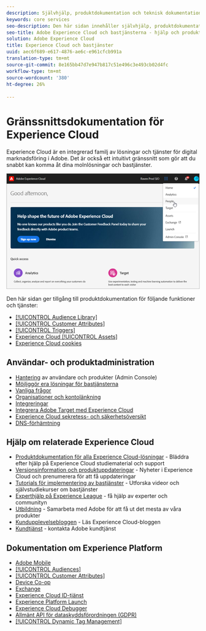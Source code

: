 ```yaml
---
description: Självhjälp, produktdokumentation och teknisk dokumentation för Adobe Experience Cloud. Experience Cloud är en integrerad familj av lösningar och tjänster för digital marknadsföring i Adobe.
keywords: core services
seo-description: Den här sidan innehåller självhjälp, produktdokumentation och teknisk dokumentation för Experience Cloud.
seo-title: Adobe Experience Cloud och bastjänsterna - hjälp och produktdokumentation.
solution: Adobe Experience Cloud
title: Experience Cloud och bastjänster
uuid: aec6f689-e617-4876-ae6c-e961cfcb991a
translation-type: tm+mt
source-git-commit: 8e165bb47d7e947b817c51e496c3e493cb02d4fc
workflow-type: tm+mt
source-wordcount: '380'
ht-degree: 26%

---
```



# Gränssnittsdokumentation för Experience Cloud

Experience Cloud är en integrerad familj av lösningar och tjänster för digital marknadsföring i Adobe. Det är också ett intuitivt gränssnitt som gör att du snabbt kan komma åt dina molnlösningar och bastjänster.

![Experience Cloud](assets/cloud-pulldown.png)

Den här sidan ger tillgång till produktdokumentation för följande funktioner och tjänster:

* [[!UICONTROL Audience Library]](audience-library/audience-library.md)
* [[!UICONTROL Customer Attributes]](attributes/attributes.md)
* [[!UICONTROL Triggers]](activation/triggers.md)
* [Experience Cloud [!UICONTROL Assets]](experience-cloud-assets/experience-cloud-assets.md)
* [Experience Cloud cookies](cookies/cookies-privacy.md)

## Användar- och produktadministration

* [Hantering](admin-getting-started/admin-getting-started.md) av användare och produkter (Admin Console)
* [Möjliggör era lösningar för bastjänsterna](core-services/core-services.md)
* [Vanliga frågor](admin-getting-started/admin-getting-started.md)
* [Organisationer och kontolänkning](admin-getting-started/organizations.md)
* [Integreringar](marketing-cloud-integrations.md)
* [Integrera Adobe Target med Experience Cloud](https://docs.adobe.com/content/help/sv-SE/target/using/integrate/a4t/a4t.html)
* [Experience Cloud sekretess- och säkerhetsöversikt](assets/Adobe-Marketing-Cloud-Privacy-and-Security-Overview.pdf)
* [DNS-förhämtning](admin-getting-started/admin-getting-started.md#concept_6BC8C6856E3644F8956D7AD0A96383B7)

## Hjälp om relaterade Experience Cloud

* [Produktdokumentation för alla Experience Cloud-lösningar](https://docs.adobe.com/content/help/en/experience-cloud/user-guides/home.html) - Bläddra efter hjälp på Experience Cloud studiematerial och support
* [Versionsinformation och produktuppdateringar](https://docs.adobe.com/content/help/sv-SE/release-notes/experience-cloud/current.html) - Nyheter i Experience Cloud och prenumerera för att få uppdateringar
* [Tutorials för implementering av bastjänster](https://docs.adobe.com/content/help/en/core-services-learn/tutorials/overview.html) - Utforska videor och självstudiekurser om bastjänster
* [Experthjälp på Experience League](https://landing.adobe.com/experience-league/) - få hjälp av experter och communityn
* [Utbildning](https://helpx.adobe.com/se/learning.html?promoid=KAUDK) - Samarbeta med Adobe för att få ut det mesta av våra produkter
* [Kundupplevelsebloggen](https://theblog.adobe.com/customer-experience/) - Läs Experience Cloud-bloggen
* [Kundtjänst](https://helpx.adobe.com/se/contact/enterprise-support.ec.html) - kontakta Adobe kundtjänst

## Dokumentation om Experience Platform

* [Adobe Mobile](https://docs.adobe.com/content/help/en/mobile-services/using/home.html)
* [[!UICONTROL Audiences]](https://docs.adobe.com/content/help/sv-SE/core-services/interface/audiences/audience-library.html)
* [[!UICONTROL Customer Attributes]](https://docs.adobe.com/content/help/sv-SE/core-services/interface/customer-attributes/attributes.html)
* [Device Co-op](https://docs.adobe.com/content/help/sv-SE/device-co-op/using/home.html)
* [Exchange](https://experiencecloud.adobeexchange.com/)
* [Experience Cloud ID-tjänst](https://docs.adobe.com/content/help/sv-SE/id-service/using/home.html)
* [Experience Platform Launch](https://docs.adobelaunch.com/)
* [Experience Cloud Debugger](https://docs.adobe.com/content/help/en/debugger/using/experience-cloud-debugger.html)
* [Allmänt API för dataskyddsförordningen (GDPR)](https://www.adobe.io/apis/experiencecloud/gdpr.html)
* [[!UICONTROL Dynamic Tag Management]](https://docs.adobe.com/content/help/sv-SE/dtm/using/dtm-home.html)